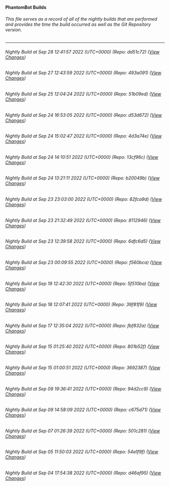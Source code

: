 **PhantomBot Builds**

###### This file serves as a record of all of the nightly builds that are performed and provides the time the build occurred as well as the Git Repository version.
-------------------------------------------------------------------------------------------------------------
###### Nightly Build at Sep 28 12:41:57 2022 (UTC+0000) (Repo: dd51c72) ([View Changes](https://github.com/PhantomBot/PhantomBot/compare/493a091...dd51c72))
###### Nightly Build at Sep 27 12:43:59 2022 (UTC+0000) (Repo: 493a091) ([View Changes](https://github.com/PhantomBot/PhantomBot/compare/51b09ed...493a091))
###### Nightly Build at Sep 25 12:04:24 2022 (UTC+0000) (Repo: 51b09ed) ([View Changes](https://github.com/PhantomBot/PhantomBot/compare/d53d672...51b09ed))
###### Nightly Build at Sep 24 16:53:05 2022 (UTC+0000) (Repo: d53d672) ([View Changes](https://github.com/PhantomBot/PhantomBot/compare/4d3a74e...d53d672))
###### Nightly Build at Sep 24 15:02:47 2022 (UTC+0000) (Repo: 4d3a74e) ([View Changes](https://github.com/PhantomBot/PhantomBot/compare/13cf96c...4d3a74e))
###### Nightly Build at Sep 24 14:10:51 2022 (UTC+0000) (Repo: 13cf96c) ([View Changes](https://github.com/PhantomBot/PhantomBot/compare/b20049b...13cf96c))
###### Nightly Build at Sep 24 13:21:11 2022 (UTC+0000) (Repo: b20049b) ([View Changes](https://github.com/PhantomBot/PhantomBot/compare/82fca9d...b20049b))
###### Nightly Build at Sep 23 23:03:00 2022 (UTC+0000) (Repo: 82fca9d) ([View Changes](https://github.com/PhantomBot/PhantomBot/compare/8112946...82fca9d))
###### Nightly Build at Sep 23 21:32:49 2022 (UTC+0000) (Repo: 8112946) ([View Changes](https://github.com/PhantomBot/PhantomBot/compare/6dfc6d5...8112946))
###### Nightly Build at Sep 23 12:39:58 2022 (UTC+0000) (Repo: 6dfc6d5) ([View Changes](https://github.com/PhantomBot/PhantomBot/compare/f560bca...6dfc6d5))
###### Nightly Build at Sep 23 00:09:55 2022 (UTC+0000) (Repo: f560bca) ([View Changes](https://github.com/PhantomBot/PhantomBot/compare/5f510ba...f560bca))
###### Nightly Build at Sep 19 12:42:30 2022 (UTC+0000) (Repo: 5f510ba) ([View Changes](https://github.com/PhantomBot/PhantomBot/compare/39f81f9...5f510ba))
###### Nightly Build at Sep 18 12:07:41 2022 (UTC+0000) (Repo: 39f81f9) ([View Changes](https://github.com/PhantomBot/PhantomBot/compare/fbf832a...39f81f9))
###### Nightly Build at Sep 17 12:35:04 2022 (UTC+0000) (Repo: fbf832a) ([View Changes](https://github.com/PhantomBot/PhantomBot/compare/801b52f...fbf832a))
###### Nightly Build at Sep 15 01:25:40 2022 (UTC+0000) (Repo: 801b52f) ([View Changes](https://github.com/PhantomBot/PhantomBot/compare/3692387...801b52f))
###### Nightly Build at Sep 15 01:00:51 2022 (UTC+0000) (Repo: 3692387) ([View Changes](https://github.com/PhantomBot/PhantomBot/compare/94d2cc9...3692387))
###### Nightly Build at Sep 09 19:36:41 2022 (UTC+0000) (Repo: 94d2cc9) ([View Changes](https://github.com/PhantomBot/PhantomBot/compare/c675d71...94d2cc9))
###### Nightly Build at Sep 09 14:58:09 2022 (UTC+0000) (Repo: c675d71) ([View Changes](https://github.com/PhantomBot/PhantomBot/compare/501c281...c675d71))
###### Nightly Build at Sep 07 01:26:39 2022 (UTC+0000) (Repo: 501c281) ([View Changes](https://github.com/PhantomBot/PhantomBot/compare/54a1f9f...501c281))
###### Nightly Build at Sep 05 11:50:03 2022 (UTC+0000) (Repo: 54a1f9f) ([View Changes](https://github.com/PhantomBot/PhantomBot/compare/d46af95...54a1f9f))
###### Nightly Build at Sep 04 17:54:38 2022 (UTC+0000) (Repo: d46af95) ([View Changes](https://github.com/PhantomBot/PhantomBot/compare/ee7114b...d46af95))
